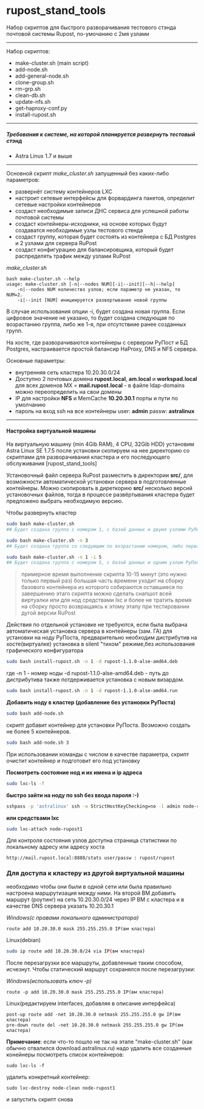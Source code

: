 # rupost_stand_tools
Набор скриптов для быстрого разворачивания тестового стэнда почтовой системы Rupost, по-умочанию с 2мя узлами
***
Набор скриптов:
- make-cluster.sh (main script)
- add-node.sh
- add-general-node.sh
- clone-group.sh
- rm-grp.sh
- clean-db.sh
- update-nfs.sh
- get-haproxy-conf.py
- install-rupost.sh

***
##### Требования к системе, на которой планируется развернуть тестовый стэнд
- Astra Linux 1.7 и выше 

***
Основной скрипт *make_cluster.sh* запущенный без каких-либо параметров: 
- развернёт систему контейнеров LXC
- настроит сетевые интерфейсы для форвардинга пакетов, определит сетевые настройки контейнеров
- создаст необходимые записи ДНС сервиса для успешной работы почтовой системы
- создаст контейнеры-исходники, на основе которых будут создаватся необходимые узлы тестового стенда
- создаст группу, которая будет состоять из контейнера с БД Postgres и 2 узлами для сервера RuPost
- создаст конфигурацию для балансировщика, который будет распределять трафик между узлами RuPost

*make_cluster.sh*
```
bash make-cluster.sh --help
usage: make-cluster.sh [-n|--nodes NUM][-i|--init][--h|--help]
    -n|--nodes NUM количество узлов; если параметр не указан, то NUM=2.
    -i|--init [NUM] инициируется развертывание новой группы
```
В случае использования опции -i, будет создана новая группа. Если цифровое значение не указано, то будет создана следующая по возрастанию группа, либо же 1-я, при отсутствиие ранее созданных групп.

На хосте, где разворачиваются контейнеры с сервером РуПост и БД Postgres, настраивается простой балансир HaProxy, DNS и NFS сервера.

Основные параметры:
- внутренняя сеть кластера 10.20.30.0/24
- Доступно 2 почтовых домена **rupost.local**, **am.local** и **workspad.local** для всех доменов MX = **mail.rupost.local** - в файле ldap-domains можно переопределить на свои домены
- IP для настройки **NFS** и MemCache **10.20.30.1** порты и пути по умолчанию
- пароль на вход ssh на все контейнеры user: **admin** passw: **astralinux**
***

#### Настройка виртуальной машины

На виртуальную машину (min 4Gib RAM), 4 CPU, 32Gib HDD) установим Astra Linux SE 1.7.5
после установки скопируем на нее директорию со скриптами для разворачивания кластера и его последующего обслуживания [rupost_stand_tools]

Установочный файл сервера RuPost разместить в директории **src/**, для возможности автоматической установки сервера в подготовленные контейнеры. Можно скопировать в диреткорию **src/** несколько версий установочных файлов, тогда в процессе развёртывания кластера будет предложено выбрать необходимую версию.

Чтобы развернуть кластер
```bash
sudo bash make-cluster.sh 
## Будет создана группа с номером 1, с базой данных и двумя узлами РуПост
```

```bash
sudo bash make-cluster.sh -n 3
## Будет создана группа со следующим по возрастанию номером, либо первая, если других групп нет, с базой данных и тремя узлами РуПост
```

```bash
sudo bash make-cluster.sh -n 1 -i 5
## Будет создана группа с номером 5, с базой данных и одним узлом РуПост
```

> примерное время выполнение скрипта 10-15 минут (это нужно только первый раз)
> большая часть времени уходит на сборку базового контейнера из которого собираются оставшиеся
> по завершению этаго скрипта можно сделать снапшот всей виртуалки или для нод средствами lxc и более не тратить время на сборку просто возвращаясь к этому этапу при тестировании дугой версии RuPost

Действия по отдельной установке не требуются, если была выбрана автоматическая установка сервера в контейнеры (зам. ГА)
для установки на ноду РуПоста, предварительно необходим дистрибутив на хосте(виртуалке)
установка в silent "тихом" режиме,без использования графического конфигуратора
```bash
sudo bash install-rupost.sh -n 1 -d rupost-1.1.0-alse-amd64.deb
```
где -n 1 - номер ноды
-d rupost-1.1.0-alse-amd64.deb - путь до дистрибутива
также потдерживается установка с новым визардом.
```bash
sudo bash install-rupost.sh -n 1 -d rupost-1.1.0-alse-amd64.run
```

**Добавить ноду в кластер (добавление без установки РуПоста)**

```bash
sudo bash add-node.sh
```
скрипт добавит контейнер для установки РуПоста. Возможно создать не более 5  контейнеров.
```bash
sudo bash add-node.sh 3
```
При использовании команды с числом в качестве параметра, скрипт очистит контейнер и подготовит его под установку

**Посмотреть состояние нод и их имена и ip адреса**
```bash
sudo lxc-ls -f
```

**быстро зайти на ноду по ssh без ввода пароля :-)**
```bash
sshpass -p 'astralinux' ssh -o StrictHostKeyChecking=no -l admin node-rupost1
```

**или средствами lxc**
```bash
sudo lxc-attach node-rupost1
```

Для контроля состояния узлов доступна страница статистики по локальному адресу или адресу хоста
```
http://mail.rupost.local:8888/stats user/passw : rupost/rupost
```

### Для доступа к кластеру из другой виртуальной машины

необходимо чтобы они были в одной сети или была правильно настроена маршрутизация между ними.
На второй ВМ добавить маршрут (роутинг) на сеть 10.20.30.0/24 через IP ВМ с кластера
и в качестве DNS сервера указать 10.20.30.1
 
*Windows(с правами локального администратора)*
```
route add 10.20.30.0 mask 255.255.255.0 IP(вм кластера)
```

Linux(debian)
```bash
sudo ip route add 10.20.30.0/24 via IP(вм кластера)
```

После перезагрузки все маршруты, добавленные таким способом, исчезнут. Чтобы статический маршрут сохранялся после перезагрузки:

*Windows(использовать ключ -p)*
```
route -p add 10.20.30.0 mask 255.255.255.0 IP(вм кластера)
```

Linux(редактируем interfaces, добавляя в описание интерфейса)
```
post-up route add -net 10.20.30.0 netmask 255.255.255.0 gw IP(вм кластера)
pre-down route del -net 10.20.30.0 netmask 255.255.255.0 gw IP(вм кластера)
```

**Примечание**: если что-то пошло не так на этапе "make-cluster.sh" (как обычно отвалился download.astralinux.ru) надо удалить все созданные конейнеры
посмотреть список контейнеров: 
```
sudo lxc-ls -f  
```
удалить конкретный контейнер: 
```
sudo lxc-destroy node-clean node-rupost1
```
и запустить скрипт снова
